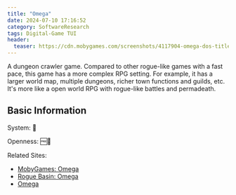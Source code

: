 ```yaml
---
title: "Omega"
date: 2024-07-10 17:16:52
category: SoftwareResearch
tags: Digital-Game TUI
header:
  teaser: https://cdn.mobygames.com/screenshots/4117904-omega-dos-title-screen.png
---
```


A dungeon crawler game. Compared to other rogue-like games with a fast pace, this game has a more complex RPG setting. For example, it has a larger world map, multiple dungeons, richer town functions and guilds, etc. It's more like a open world RPG with rogue-like battles and permadeath.

## Basic Information

System: 🐧

Openness: 🆓📖

Related Sites:

* [MobyGames: Omega](https://www.mobygames.com/game/1783/omega/)
* [Rogue Basin: Omega](https://roguebasin.com/index.php/Omega)
* [Omega](http://www.alcyone.com/max/projects/omega/)
